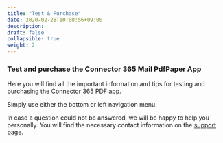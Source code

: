 ```yaml
---
title: "Test & Purchase"
date: 2020-02-28T10:08:56+09:00
description: 
draft: false
collapsible: true
weight: 2
---
```

### Test and purchase the Connector 365 Mail PdfPaper App

Here you will find all the important information and tips for testing and purchasing the Connector 365 PDF app.

Simply use either the bottom or left navigation menu.

In case a question could not be answered, we will be happy to help you personally. You will find the necessary contact information on the [support page](en-us/apps/help-and-support/).
